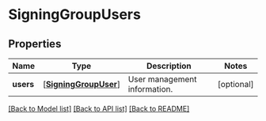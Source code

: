# SigningGroupUsers

## Properties
Name | Type | Description | Notes
------------ | ------------- | ------------- | -------------
**users** | [[**SigningGroupUser**](SigningGroupUser.md)] | User management information. | [optional] 

[[Back to Model list]](../README.md#documentation-for-models) [[Back to API list]](../README.md#documentation-for-api-endpoints) [[Back to README]](../README.md)


